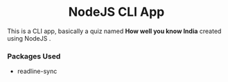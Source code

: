 <h1 align="center">NodeJS CLI App</h1>

This is a CLI app, basically a quiz named **How well you know India** created using NodeJS .

### Packages Used

* readline-sync